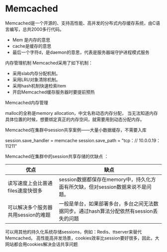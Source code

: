 # Memcached

Memcached是一个开源的、支持高性能、高并发的分布式内存缓存系统，由C语言编写，总共2000多行代码。

* Mem 是内存的意思
* cache是缓存的意思
* 最后一个字符d，是daemon的意思，代表是服务器端守护进程模式服务


内存管理机制 Memcached采用了如下机制： 
* 采用slab内存分配机制。 
* 采用LRU对象清除机制。 
* 采用hash机制快速检索item
* 开启Memcached缓存服务器时要提前预热


Memcached内存管理

malloc的全称是memory allocation，中文名称动态内存分配，
当无法知道内存具体位置的时候，想要绑定真正的内存空间，就需要用到动态分配内存。


Memcached在集群中session共享案例——大量小数据缓存，不需要入库

session.save_handler = memcache
session.save_path = "tcp：// 10.0.0.19：11211"


Memcached在集群中的session共享存储的优缺点 ： 

| 优点 | 缺点 |
| ---- | ---- |
| 读写速度上会比普通files速度快很多 | session数据都保存在memory中，持久化方面有所欠缺，但对session数据来说不是问题。 |
| 可以解决多个服务器共用session的难题 | 一般是单台，如果部署多台，多台之间无法数据同步。通过hash算法分配依然有session丢失的问题 |

可以用其他的持久化系统存储sessions，例如：Redis、ttserver来替代Memcached。 
高性能高并发场景，cookies效率比session要好很多，因此，大网站都会用cookies解决会话共享问题
